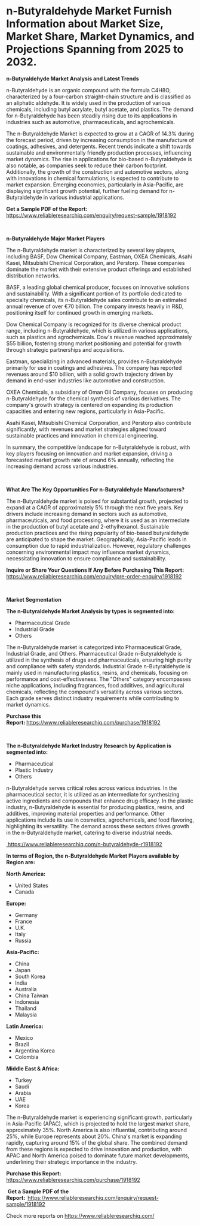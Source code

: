 <p><h1>n-Butyraldehyde Market Furnish Information about Market Size, Market Share, Market Dynamics, and Projections Spanning from 2025 to 2032.</h1></p><p><strong>n-Butyraldehyde Market Analysis and Latest Trends</strong></p>
<p><p>n-Butyraldehyde is an organic compound with the formula C4H8O, characterized by a four-carbon straight-chain structure and is classified as an aliphatic aldehyde. It is widely used in the production of various chemicals, including butyl acrylate, butyl acetate, and plastics. The demand for n-Butyraldehyde has been steadily rising due to its applications in industries such as automotive, pharmaceuticals, and agrochemicals. </p><p>The n-Butyraldehyde Market is expected to grow at a CAGR of 14.3% during the forecast period, driven by increasing consumption in the manufacture of coatings, adhesives, and detergents. Recent trends indicate a shift towards sustainable and environmentally friendly production processes, influencing market dynamics. The rise in applications for bio-based n-Butyraldehyde is also notable, as companies seek to reduce their carbon footprint. Additionally, the growth of the construction and automotive sectors, along with innovations in chemical formulations, is expected to contribute to market expansion. Emerging economies, particularly in Asia-Pacific, are displaying significant growth potential, further fueling demand for n-Butyraldehyde in various industrial applications.</p></p>
<p><strong>Get a Sample PDF of the Report:&nbsp;</strong> <a href="https://www.reliableresearchiq.com/enquiry/request-sample/1918192?utm_campaign=2455&utm_medium=2&utm_source=Github&utm_content=ia&utm_term=03042025&utm_id=n-butyraldehyde">https://www.reliableresearchiq.com/enquiry/request-sample/1918192</a></p>
<p>&nbsp;</p>
<p><strong>n-Butyraldehyde Major Market Players</strong></p>
<p><p>The n-Butyraldehyde market is characterized by several key players, including BASF, Dow Chemical Company, Eastman, OXEA Chemicals, Asahi Kasei, Mitsubishi Chemical Corporation, and Perstorp. These companies dominate the market with their extensive product offerings and established distribution networks.</p><p>BASF, a leading global chemical producer, focuses on innovative solutions and sustainability. With a significant portion of its portfolio dedicated to specialty chemicals, its n-Butyraldehyde sales contribute to an estimated annual revenue of over €70 billion. The company invests heavily in R&D, positioning itself for continued growth in emerging markets.</p><p>Dow Chemical Company is recognized for its diverse chemical product range, including n-Butyraldehyde, which is utilized in various applications, such as plastics and agrochemicals. Dow's revenue reached approximately $55 billion, fostering strong market positioning and potential for growth through strategic partnerships and acquisitions.</p><p>Eastman, specializing in advanced materials, provides n-Butyraldehyde primarily for use in coatings and adhesives. The company has reported revenues around $10 billion, with a solid growth trajectory driven by demand in end-user industries like automotive and construction.</p><p>OXEA Chemicals, a subsidiary of Oman Oil Company, focuses on producing n-Butyraldehyde for the chemical synthesis of various derivatives. The company's growth strategy is centered on expanding its production capacities and entering new regions, particularly in Asia-Pacific.</p><p>Asahi Kasei, Mitsubishi Chemical Corporation, and Perstorp also contribute significantly, with revenues and market strategies aligned toward sustainable practices and innovation in chemical engineering.</p><p>In summary, the competitive landscape for n-Butyraldehyde is robust, with key players focusing on innovation and market expansion, driving a forecasted market growth rate of around 6% annually, reflecting the increasing demand across various industries.</p></p>
<p>&nbsp;</p>
<p><strong>What Are The Key Opportunities For n-Butyraldehyde Manufacturers?</strong></p>
<p><p>The n-Butyraldehyde market is poised for substantial growth, projected to expand at a CAGR of approximately 5% through the next five years. Key drivers include increasing demand in sectors such as automotive, pharmaceuticals, and food processing, where it is used as an intermediate in the production of butyl acetate and 2-ethylhexanol. Sustainable production practices and the rising popularity of bio-based butyraldehyde are anticipated to shape the market. Geographically, Asia-Pacific leads in consumption due to rapid industrialization. However, regulatory challenges concerning environmental impact may influence market dynamics, necessitating innovation to ensure compliance and sustainability.</p></p>
<p><strong>Inquire or Share Your Questions If Any Before Purchasing This Report:</strong> <a href="https://www.reliableresearchiq.com/enquiry/pre-order-enquiry/1918192?utm_campaign=2455&utm_medium=2&utm_source=Github&utm_content=ia&utm_term=03042025&utm_id=n-butyraldehyde">https://www.reliableresearchiq.com/enquiry/pre-order-enquiry/1918192</a></p>
<p>&nbsp;</p>
<p><strong>Market Segmentation</strong></p>
<p><strong>The n-Butyraldehyde Market Analysis by types is segmented into:</strong></p>
<p><ul><li>Pharmaceutical Grade</li><li>Industrial Grade</li><li>Others</li></ul></p>
<p><p>The n-Butyraldehyde market is categorized into Pharmaceutical Grade, Industrial Grade, and Others. Pharmaceutical Grade n-Butyraldehyde is utilized in the synthesis of drugs and pharmaceuticals, ensuring high purity and compliance with safety standards. Industrial Grade n-Butyraldehyde is mainly used in manufacturing plastics, resins, and chemicals, focusing on performance and cost-effectiveness. The "Others" category encompasses niche applications, including fragrances, food additives, and agricultural chemicals, reflecting the compound's versatility across various sectors. Each grade serves distinct industry requirements while contributing to market dynamics.</p></p>
<p><strong>Purchase this Report:&nbsp;</strong><a href="https://www.reliableresearchiq.com/purchase/1918192?utm_campaign=2455&utm_medium=2&utm_source=Github&utm_content=ia&utm_term=03042025&utm_id=n-butyraldehyde">https://www.reliableresearchiq.com/purchase/1918192</a></p>
<p>&nbsp;</p>
<p><strong>The n-Butyraldehyde Market Industry Research by Application is segmented into:</strong></p>
<p><ul><li>Pharmaceutical</li><li>Plastic Industry</li><li>Others</li></ul></p>
<p><p>n-Butyraldehyde serves critical roles across various industries. In the pharmaceutical sector, it is utilized as an intermediate for synthesizing active ingredients and compounds that enhance drug efficacy. In the plastic industry, n-Butyraldehyde is essential for producing plastics, resins, and additives, improving material properties and performance. Other applications include its use in cosmetics, agrochemicals, and food flavoring, highlighting its versatility. The demand across these sectors drives growth in the n-Butyraldehyde market, catering to diverse industrial needs.</p></p>
<p><a href="https://www.reliableresearchiq.com/n-butyraldehyde-r1918192?utm_campaign=2455&utm_medium=2&utm_source=Github&utm_content=ia&utm_term=03042025&utm_id=n-butyraldehyde">&nbsp;https://www.reliableresearchiq.com/n-butyraldehyde-r1918192</a></p>
<p><strong>In terms of Region, the n-Butyraldehyde Market Players available by Region are:</strong></p>
<p>
    <p> <strong> North America: </strong>
        <ul>
            <li>United States</li>
            <li>Canada</li>
        </ul>
        </p> 
    <p> <strong> Europe: </strong>
        <ul>
            <li>Germany</li>
            <li>France</li>
            <li>U.K.</li>
            <li>Italy</li>
            <li>Russia</li>
        </ul>
        </p> 
    <p> <strong> Asia-Pacific: </strong>
        <ul>
            <li>China</li>
            <li>Japan</li>
            <li>South Korea</li>
            <li>India</li>
            <li>Australia</li>
            <li>China Taiwan</li>
            <li>Indonesia</li>
            <li>Thailand</li>
            <li>Malaysia</li>
        </ul>
        </p> 
    <p> <strong> Latin America: </strong>
        <ul>
            <li>Mexico</li>
            <li>Brazil</li>
            <li>Argentina Korea</li>
            <li>Colombia</li>
        </ul>
        </p> 
    <p> <strong> Middle East & Africa: </strong>
        <ul>
            <li>Turkey</li>
            <li>Saudi</li>
            <li>Arabia</li>
            <li>UAE</li>
            <li>Korea</li>
        </ul>
    </p>
    </p>
<p><p>The n-Butyraldehyde market is experiencing significant growth, particularly in Asia-Pacific (APAC), which is projected to hold the largest market share, approximately 35%. North America is also influential, contributing around 25%, while Europe represents about 20%. China's market is expanding rapidly, capturing around 15% of the global share. The combined demand from these regions is expected to drive innovation and production, with APAC and North America poised to dominate future market developments, underlining their strategic importance in the industry.</p></p>
<p><strong>Purchase this Report: </strong><a href="https://www.reliableresearchiq.com/purchase/1918192?utm_campaign=2455&utm_medium=2&utm_source=Github&utm_content=ia&utm_term=03042025&utm_id=n-butyraldehyde">https://www.reliableresearchiq.com/purchase/1918192</a></p>
<p>&nbsp;<strong>Get a Sample PDF of the Report:&nbsp;&nbsp;</strong><a href="https://www.reliableresearchiq.com/enquiry/request-sample/1918192?utm_campaign=2455&utm_medium=2&utm_source=Github&utm_content=ia&utm_term=03042025&utm_id=n-butyraldehyde">https://www.reliableresearchiq.com/enquiry/request-sample/1918192</a></p>
<p><strong></strong></p>
<p>Check more reports on <a href="https://www.reliableresearchiq.com/?utm_campaign=2455&utm_medium=2&utm_source=Github&utm_content=ia&utm_term=03042025&utm_id=n-butyraldehyde">https://www.reliableresearchiq.com/</a></p>